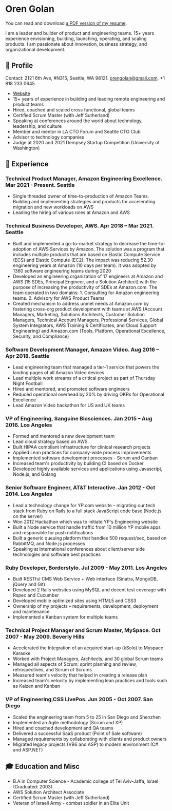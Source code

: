 # Oren Golan

You can read and download [a PDF version of my resume](oren-golan-resume.pdf).

I am a leader and builder of product and engineering teams. 15+ years experience envisioning, building, launching, operating, and scaling products. I am passionate about innovation, business strategy, and organizational development.

## 👤 Profile

Contact: 2121 6th Ave, #N315, Seattle, WA 98121. [orengolan@gmail.com](mailto:orengolan@gmail.com). +1 818 233 0645

* [Website](https://oren.github.io/articles)
* 15+ years of experience in building and leading remote engineering and product teams
* Hired, coached and scaled cross functional, global teams
* Certified Scrum Master (with Jeff Sutherland)
* Speaking at conferences around the world about technology, leadership, and culture
* Member and mentor in LA CTO Forum and Seattle CTO Club
* Advisor to technology companies
* Judge at 2020 and 2021 Dempsey Startup Competition (University of Washington)

## 💼 Experience

### Technical Product Manager, Amazon Engineering Excellence. Mar 2021 - Present. Seattle
* Single threaded owner of time-to-production of Amazon Teams. Building and implementing strategies and products for accelerating migration and new workloads on AWS
* Leading the hiring of various roles at Amazon and AWS

### Technical Business Developer, AWS. Apr 2018 – Mar 2021. Seattle
* Built and implemented a go-to-market strategy to decrease the time-to-adoption of AWS Services by Amazon. The solution was a program that includes multiple products that are based on Elastic Compute Service (ECS) and Elastic Compute (EC2). The impact was reducing 52.30 engineering years at Amazon (10 days per team). It was adopted by 1360 software engineering teams during 2020
* Developed an engineering organization of 17 engineers at Amazon and AWS (15 SDEs, Principal Engineer, and a Solution Architect) with the purpose of increasing the productivity of SDEs at Amazon.com. The team operated in two domains: 1. Consulting for Amazon engineering teams. 2. Advisory for AWS Product Teams
* Created mechanism to address unmet needs at Amazon.com by fostering cross-org product development with teams at AWS (Account Managers, Marketing, Solutions Architects, Customer Solution Managers, Technical Account Managers, Professional Services, Global System Integrators, AWS Training & Certificates, and Cloud Support Engineering) and Amazon.com (Tools, Platform, Operational Excellence, Security, and Compliance)

### Software Development Manager, Amazon Video. Aug 2016 – Apr 2018.   Seattle
* Lead engineering team that managed a tier-1 service that powers the landing pages of all Amazon Video devices
* Lead multiple work streams of a critical project as part of Thursday Night Football
* Hired and mentored, and promoted software engineers
* Reduced operational overhead by 20% by driving OKRs for Operational Excellence
* Lead Amazon Video hackathon for US and UK teams

### VP of Engineering, Sanguine Biosciences. Jan 2015 – Aug 2016.   Los Angeles
* Formed and mentored a new development team
* Lead cloud strategy based on AWS
* Built HIPAA compliant infrastructure for clinical research projects
* Applied Lean practices for company-wide process improvements
* lmplemented software development processes - Scrum and Canban
* Increased team's productivity by building CI based on Docker
* Developed highly available services and applications using Javascript, Node.js, and Golang

### Senior Software Engineer, AT&T Interactive. Jan 2012 - Oct 2014. Los Angeles
* Lead a technology change for YP.com website – migrating our tech stack from Ruby on Rails to a full stack JavaScript code base (Node.js on the server)
* Won 2012 Hackathon which was to initiate YP's Engineering website
* Built a Node service that handle traffic from 10 million YP mobile apps and responsible for push notifications
* Built a generic queuing platform that handles 500 request/sec, based on RabbitMQ, and Node.js processes
* Speaking at International conferences about client/server side technologies and software best practices

### Ruby Developer, Borderstylo. Jul 2009 - May 2011. Los Angeles
* Built RESTful CMS Web Service + Web interface (Sinatra, MongoDB, jQuery and Git)
* Developed 2 Rails websites using MySQL and decent test coverage with Rspec and Cucumber
* Developed mobile optimized sites using HTML5 and CSS3
* Ownership of my projects – requirements, development, deployment and maintenance
* Implemented a Kanban system for multiple teams

### Technical Project Manager and Scrum Master, MySpace. Oct 2007 - May 2009. Beverly Hills
* Accelerated the Integration of an acquired start-up (kSolo) to Myspace Karaoke
* Worked with Project Managers, Architects, and 30 global Scrum teams
* Managed all aspects of Scrum: sprint planning and review, retrospectives, and Scrum of Scrums
* Measured team's velocity that helped in creating a release plan
* Increased team's velocity by implementing lean practices and tools such as Kaizen and Kanban

### VP of Engineering,CSS LivePos. Jun 2005 - Oct 2007. San Diego
* Scaled the engineering team from 5 to 25 in San Diego and Shenzhen
* Implemented an Agile methodology (Scrum and XP)
* Hired and coached development and QA teams
* Delivered a successful SaaS product (Point of Sale software)
* Managed requirements by collaborating with clients and product owners
* Migrated legacy projects (VB6 and ASP) to modern environment (C# and ASP.NET)

## 🎓 Education and Misc
* B.A in Computer Science - Academic college of Tel Aviv-Jaffa, Israel (Graduated: 2003)
* AWS Solution Architect Associate
* Certified Scrum Master (with Jeff Sutherland)
* Veteran of Israeli Army - combat soldier in an Elite Unit
